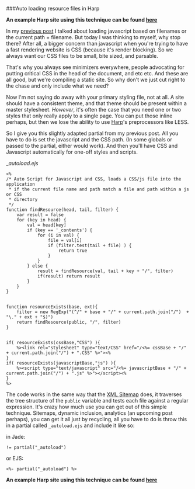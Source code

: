 ###Auto loading resource files in Harp

**An example Harp site using this technique can be found [here]**

In my [previous post] I talked about loading javascript based on filenames or the
current path + filename. But today I was thinking to myself, why stop there? After
all, a bigger concern than javascript when you're trying to have a fast rendering
website is CSS (because it's render blocking). So we always want our CSS files to
be small, bite sized, and parsable. 

That's why you always see minimizers everywhere, people advocating for putting critical
CSS in the head of the document, and etc etc. And these are all good, but we're 
compiling a static site. So why don't we just cut right to the chase and only 
include what we need?

Now I'm not saying do away with your primary styling file, not at all. A site should 
have a consistent theme, and that theme should be present within a master stylesheet.
_However_, it's often the case that you need one or two styles that only really apply
to a single page. You can put those inline perhaps, but then we lose the ability to
use [Harp]'s preprocessors like LESS. 

So I give you this slightly adapted partial from my previous post. All you have to 
do is set the javascript and the CSS path. (In some globals or passed to the partial,
either would work). And then you'll have CSS and Javascript automatically for one-off
styles and scripts.


__autoload.ejs_

	<% 
	/* Auto Script for Javascript and CSS, loads a CSS/js file into the application
	 * if the current file name and path match a file and path within a js or CSS
	 * directory
	 */
	function findResource(head, tail, filter) {
		var result = false
		for (key in head) { 
			val = head[key]
			if (key == '_contents') { 
				for (i in val) { 
					file = val[i]
					if (filter.test(tail + file) ) { 
						return true
					}
				}
			} else { 
				result = findResource(val, tail + key + "/", filter)
				if(result) return result
			}
		}
	}

		
	function resourceExists(base, ext){
		filter = new RegExp("(^/" + base + "/" + current.path.join("/")  + "\." + ext + "$)") 	
		return findResource(public, "/", filter) 
	}


	if( resourceExists(cssBase,"CSS") ){
		%><link rel="stylesheet" type="text/CSS" href="/<%= cssBase + "/" + current.path.join("/") + ".CSS" %>"><%
	}
	if( resourceExists(javascriptBase,"js") ){
		%><script type="text/javascript" src="/<%= javascriptBase + "/" + current.path.join("/") + ".js" %>"></script><%
	}	
	%>

The code works in the same way that the [XML Sitemap] does, it traverses the tree
structure of the `public` variable and tests each file against a regular expression.
It's crazy how much use you can get out of this simple technique. Sitemaps, dynamic
inclusion, analytics (an upcoming post perhaps), you can get it all just by recycling, 
all you have to do is throw this in a partial called `_autoload.ejs` and include it 
like so:

in Jade:

    != partial("_autoload")

or EJS:

    <%- partial("_autoload") %>

**An example Harp site using this technique can be found [here]**

[previous post]:http://www.ethanjoachimeldridge.info/tech-blog/dynamically-including-js
[Harp]:http://www.harpjs.com
[here]:https://github.com/EdgeCaseBerg/harp-autoload
[XML Sitemap]:http://www.ethanjoachimeldridge.info/tech-blog/xml-sitemap-for-harpjs